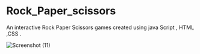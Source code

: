 # Rock_Paper_scissors
An interactive Rock Paper Scissors games created using java Script , HTML ,CSS .

![Screenshot (11)](https://user-images.githubusercontent.com/55833494/224482132-7bff10c5-1cc1-403b-a49b-dc757e9c4db8.png)

